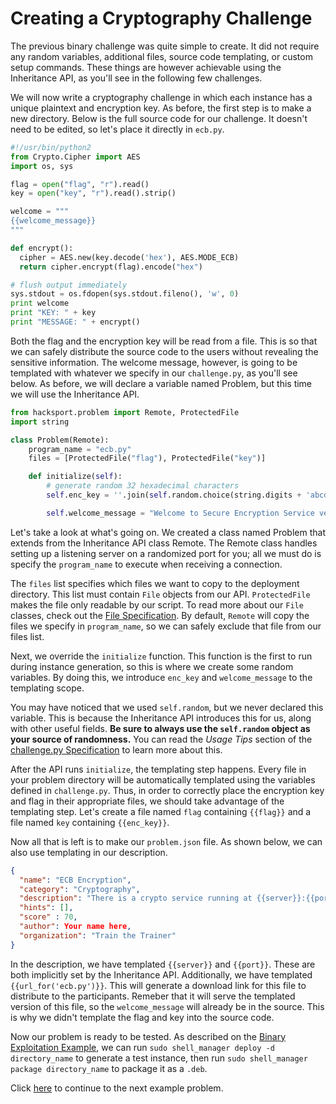 # Creating a Cryptography Challenge

The previous binary challenge was quite simple to create. It did not require
any random variables, additional files, source code templating, or custom
setup commands. These things are however achievable using the Inheritance
API, as you'll see in the following few challenges.

We will now write a cryptography challenge in which each instance has a unique
plaintext and encryption key. As before, the first step is to make a new directory.
Below is the full source code for our challenge. It doesn't need to be edited,
so let's place it directly in `ecb.py`.

```python
#!/usr/bin/python2
from Crypto.Cipher import AES
import os, sys

flag = open("flag", "r").read()
key = open("key", "r").read().strip()

welcome = """
{{welcome_message}}
"""

def encrypt():
  cipher = AES.new(key.decode('hex'), AES.MODE_ECB)
  return cipher.encrypt(flag).encode("hex")

# flush output immediately
sys.stdout = os.fdopen(sys.stdout.fileno(), 'w', 0)
print welcome
print "KEY: " + key
print "MESSAGE: " + encrypt()
```

Both the flag and the encryption key will be read from a file. This is so that
we can safely distribute the source code to the users without revealing the
sensitive information. The welcome message, however, is going to be templated
with whatever we specify in our `challenge.py`, as you'll see below. As before,
we will declare a variable named Problem, but this time we will use the
Inheritance API.

```python
from hacksport.problem import Remote, ProtectedFile
import string

class Problem(Remote):
    program_name = "ecb.py"
    files = [ProtectedFile("flag"), ProtectedFile("key")]

    def initialize(self):
        # generate random 32 hexadecimal characters
        self.enc_key = ''.join(self.random.choice(string.digits + 'abcdef') for _ in range(32))

        self.welcome_message = "Welcome to Secure Encryption Service version 1.{}".format(self.random.randint(0,10))
```

Let's take a look at what's going on. We created a class named Problem that extends
from the Inheritance API class Remote. The Remote class handles setting up a listening server
on a randomized port for you; all we must do is specify the `program_name` to execute when
receiving a connection.

The `files` list specifies which files we want to copy to the deployment directory. This list
must contain `File` objects from our API. `ProtectedFile` makes the file only readable by
our script. To read more about our `File` classes, check out the [File Specification](/online/content/file-spec.md).
By default, `Remote` will copy the files we specify in `program_name`, so we can safely exclude that file
from our files list.

Next, we override the `initialize` function. This function is the first to run during instance
generation, so this is where we create some random variables. By doing this, we introduce `enc_key`
and `welcome_message` to the templating scope.

You may have noticed that we used `self.random`, but we never declared this variable. This is because
the Inheritance API introduces this for us, along with other useful fields. **Be sure to always use
the `self.random` object as your source of randomness.** You can read the
*Usage Tips* section of the [challenge.py Specification](/online/content/challenge-py-spec.md) to learn more
about this.

After the API runs `initialize`, the templating step happens. Every file in your
problem directory will be automatically templated using the variables defined in
`challenge.py`. Thus, in order to correctly place the encryption key and flag in their
appropriate files, we should take advantage of the templating step. Let's create a file named
`flag` containing `{{flag}}` and a file named `key` containing `{{enc_key}}`.

Now all that is left is to make our `problem.json` file. As shown below, we can also use
templating in our description.

```json
{
  "name": "ECB Encryption",
  "category": "Cryptography",
  "description": "There is a crypto service running at {{server}}:{{port}}. We were able to recover the source code, which you can download at {{url_for(\"ecb.py\")}}.",
  "hints": [],
  "score" : 70,
  "author": Your name here,
  "organization": "Train the Trainer"
}
```

In the description, we have templated `{{server}}` and `{{port}}`. These are both implicitly
set by the Inheritance API. Additionally, we have templated `{{url_for('ecb.py')}}`. This will
generate a download link for this file to distribute to the participants. Remeber that it will
serve the templated version of this file, so the `welcome_message` will already be in the source.
This is why we didn't template the flag and key into the source code.

Now our problem is ready to be tested. As described on the
[Binary Exploitation Example](bufferoverflow.md), we can run
`sudo shell_manager deploy -d directory_name` to generate a test instance,
then run `sudo shell_manager package directory_name` to package it as a `.deb`.

Click [here](phpweb.md) to continue to the next example problem.
